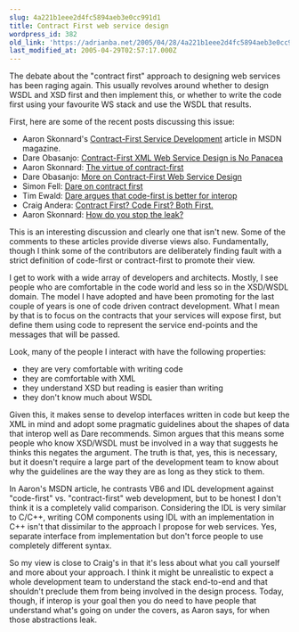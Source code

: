 ```yaml
---
slug: 4a221b1eee2d4fc5894aeb3e0cc991d1
title: Contract First web service design
wordpress_id: 382
old_link: 'https://adrianba.net/2005/04/28/4a221b1eee2d4fc5894aeb3e0cc991d1/'
last_modified_at: 2005-04-29T02:57:17.000Z
---
```


The debate about the "contract first" approach to designing web
services has been raging again. This usually revolves around
whether to design WSDL and XSD first and then implement this, or
whether to write the code first using your favourite WS stack and
use the WSDL that results.

First, here are some of the recent posts discussing this
issue:

  * Aaron Skonnard's
[
Contract-First Service Development](http://msdn.microsoft.com/msdnmag/issues/05/05/ServiceStation/default.aspx) article in MSDN
magazine.
  * Dare Obasanjo:
[
Contract-First XML Web Service Design is No Panacea](http://www.25hoursaday.com/weblog/PermaLink.aspx?guid=e1ab8978-f0a9-4913-bee3-badc1cbefbe5)
  * Aaron Skonnard:
[
The virtue of contract-first](http://pluralsight.com/blogs/aaron/archive/2005/04/25/7729.aspx)
  * Dare Obasanjo:
[
More on Contract-First Web Service Design](http://www.25hoursaday.com/weblog/PermaLink.aspx?guid=e17a8a0e-d5c1-4b5d-9e37-78793f518601)
  * Simon Fell:
[Dare
on contract first](http://www.pocketsoap.com/weblog/2005/04/1530.html)
  * Tim Ewald:
[
Dare argues that code-first is better for interop](http://pluralsight.com/blogs/tewald/archive/2005/04/25/7712.aspx)
  * Craig Andera:
[
Contract First? Code First? Both First.](http://pluralsight.com/blogs/craig/archive/2005/04/27/7786.aspx)
  * Aaron Skonnard:
[
How do you stop the leak?](http://pluralsight.com/blogs/aaron/archive/2005/04/27/7801.aspx)

This is an interesting discussion and clearly one that isn't
new. Some of the comments to these articles provide diverse views
also. Fundamentally, though I think some of the contributors are
deliberately finding fault with a strict definition of code-first
or contract-first to promote their view.

I get to work with a wide array of developers and architects.
Mostly, I see people who are comfortable in the code world and less
so in the XSD/WSDL domain. The model I have adopted and have been
promoting for the last couple of years is one of code driven
contract development. What I mean by that is to focus on the
contracts that your services will expose first, but define them
using code to represent the service end-points and the messages
that will be passed.

Look, many of the people I interact with have the following
properties:

  * they are very comfortable with writing code
  * they are comfortable with XML
  * they understand XSD but reading is easier than writing
  * they don't know much about WSDL

Given this, it makes sense to develop interfaces written in code
but keep the XML in mind and adopt some pragmatic guidelines about
the shapes of data that interop well as Dare recommends. Simon
argues that this means some people who know XSD/WSDL must be
involved in a way that suggests he thinks this negates the
argument. The truth is that, yes, this is necessary, but it doesn't
require a large part of the development team to know about why the
guidelines are the way they are as long as they stick to them.

In Aaron's MSDN article, he contrasts VB6 and IDL development
against "code-first" vs. "contract-first" web development, but to
be honest I don't think it is a completely valid comparison.
Considering the IDL is very similar to C/C++, writing COM
components using IDL with an implementation in C++ isn't that
dissimilar to the approach I propose for web services. Yes,
separate interface from implementation but don't force people to
use completely different syntax.

So my view is close to Craig's in that it's less about what you
call yourself and more about your approach. I think it might be
unrealistic to expect a whole development team to understand the
stack end-to-end and that shouldn't preclude them from being
involved in the design process. Today, though, if interop is your
goal then you do need to have people that understand what's going
on under the covers, as Aaron says, for when those abstractions
leak.
